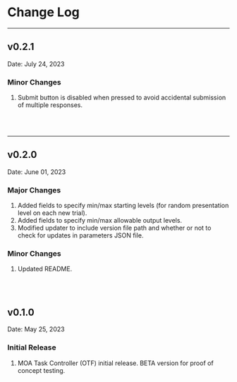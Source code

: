 # **Change Log**

---

## v0.2.1

Date: July 24, 2023

### Minor Changes
1. Submit button is disabled when pressed to avoid accidental submission of multiple responses.
<br>
<br>

---

## v0.2.0

Date: June 01, 2023

### Major Changes
1. Added fields to specify min/max starting levels (for random presentation level on each new trial). 
2. Added fields to specify min/max allowable output levels.
3. Modified updater to include version file path and whether or not to check for updates in parameters JSON file.

### Minor Changes
1. Updated README.
<br>
<br>

## v0.1.0

Date: May 25, 2023

### Initial Release
1. MOA Task Controller (OTF) initial release. BETA version for proof of concept testing. 
<br>
<br>
